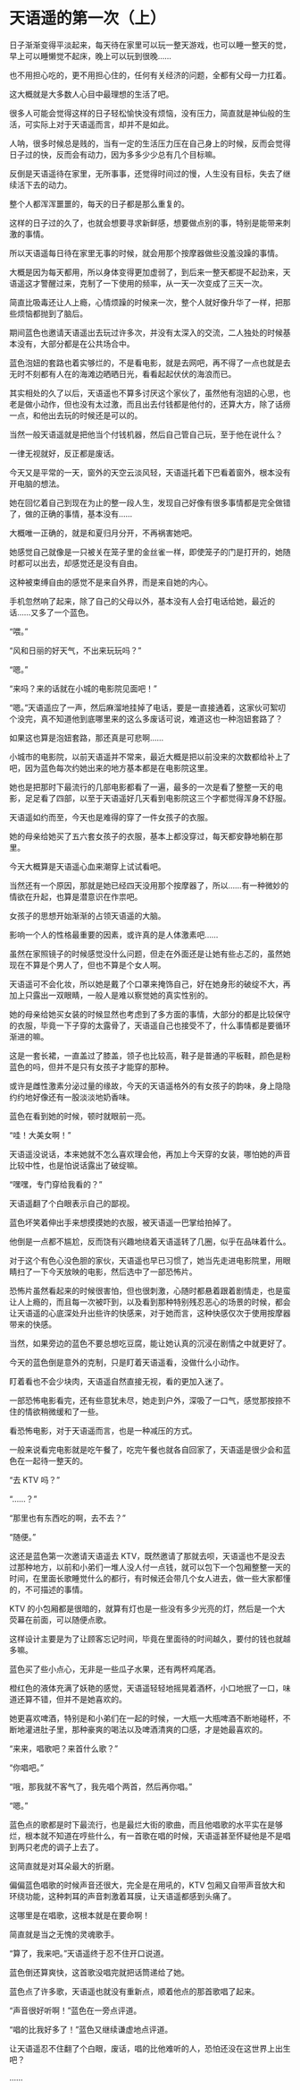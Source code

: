 # 天语遥的第一次（上）

日子渐渐变得平淡起来，每天待在家里可以玩一整天游戏，也可以睡一整天的觉，早上可以睡懒觉不起床，晚上可以玩到很晚……

也不用担心吃的，更不用担心住的，任何有关经济的问题，全都有父母一力扛着。

这大概就是大多数人心目中最理想的生活了吧。

很多人可能会觉得这样的日子轻松愉快没有烦恼，没有压力，简直就是神仙般的生活，可实际上对于天语遥而言，却并不是如此。

人呐，很多时候总是贱的，当有一定的生活压力压在自己身上的时候，反而会觉得日子过的快，反而会有动力，因为多多少少总有几个目标嘛。

反倒是天语遥待在家里，无所事事，还觉得时间过的慢，人生没有目标，失去了继续活下去的动力。

整个人都浑浑噩噩的，每天的日子都是那么重复的。

这样的日子过的久了，也就会想要寻求新鲜感，想要做点别的事，特别是能带来刺激的事情。

所以天语遥每日待在家里无事的时候，就会用那个按摩器做些没羞没躁的事情。

大概是因为每天都用，所以身体变得更加虚弱了，到后来一整天都提不起劲来，天语遥这才警醒过来，克制了一下使用的频率，从一天一次变成了三天一次。

简直比吸毒还让人上瘾，心情烦躁的时候来一次，整个人就好像升华了一样，把那些烦恼都抛到了脑后。

期间蓝色也邀请天语遥出去玩过许多次，并没有太深入的交流，二人独处的时候基本没有，大部分都是在公共场合中。

蓝色泡妞的套路也着实够烂的，不是看电影，就是去网吧，再不得了一点也就是去无时不刻都有人在的海滩边晒晒日光，看看起起伏伏的海浪而已。

其实相处的久了以后，天语遥也不算多讨厌这个家伙了，虽然他有泡妞的心思，也老是做小动作，但也没有太过激，而且出去付钱都是他付的，还算大方，除了话痨一点，和他出去玩的时候还是可以的。

当然一般天语遥就是把他当个付钱机器，然后自己管自己玩，至于他在说什么？

一律无视就好，反正都是废话。

今天又是平常的一天，窗外的天空云淡风轻，天语遥托着下巴看着窗外，根本没有开电脑的想法。

她在回忆着自己到现在为止的整一段人生，发现自己好像有很多事情都是完全做错了，做的正确的事情，基本没有……

大概唯一正确的，就是和夏归月分开，不再祸害她吧。

她感觉自己就像是一只被关在笼子里的金丝雀一样，即使笼子的门是打开的，她随时都可以出去，却感觉还是没有自由。

这种被束缚自由的感觉不是来自外界，而是来自她的内心。

手机忽然响了起来，除了自己的父母以外，基本没有人会打电话给她，最近的话……又多了一个蓝色。

“喂。”

“风和日丽的好天气，不出来玩玩吗？”

“嗯。”

“来吗？来的话就在小城的电影院见面吧！”

“嗯。”天语遥应了一声，然后麻溜地挂掉了电话，要是一直接通着，这家伙可絮叨个没完，真不知道他到底哪里来的这么多废话可说，难道这也一种泡妞套路了？

如果这也算是泡妞套路，那还真是可悲啊……

小城市的电影院，以前天语遥并不常来，最近大概是把以前没来的次数都给补上了吧，因为蓝色每次约她出来的地方基本都是在电影院这里。

她也是把那时下最流行的几部电影都看了一遍，最多的一次是看了整整一天的电影，足足看了四部，以至于天语遥好几天看到电影院这三个字都觉得浑身不舒服。

天语遥如约而至，今天也是难得的穿了一件女孩子的衣服。

她的母亲给她买了五六套女孩子的衣服，基本上都没穿过，每天都安静地躺在那里。

今天大概算是天语遥心血来潮穿上试试看吧。

当然还有一个原因，那就是她已经四天没用那个按摩器了，所以……有一种微妙的情欲在升起，也算是潜意识在作祟吧。

女孩子的思想开始渐渐的占领天语遥的大脑。

影响一个人的性格最重要的因素，或许真的是人体激素吧……

虽然在家照镜子的时候感觉没什么问题，但走在外面还是让她有些忐忑的，虽然她现在不算是个男人了，但也不算是个女人啊。

天语遥可不会化妆，所以她是戴了个口罩来掩饰自己，好在她身形的破绽不大，再加上只露出一双眼睛，一般人是难以察觉她的真实性别的。

她的母亲给她买女装的时候显然也考虑到了多方面的事情，大部分的都是比较保守的衣服，毕竟一下子穿的太露骨了，天语遥自己也接受不了，什么事情都是要循环渐进的嘛。

这是一套长裙，一直盖过了膝盖，领子也比较高，鞋子是普通的平板鞋，颜色是粉蓝色的吗，但并不是只有女孩子才能穿的那种。

或许是雌性激素分泌过量的缘故，今天的天语遥格外的有女孩子的韵味，身上隐隐约约地好像还有一股淡淡地奶香味。

蓝色在看到她的时候，顿时就眼前一亮。

“哇！大美女啊！”

天语遥没说话，本来她就不怎么喜欢理会他，再加上今天穿的女装，哪怕她的声音比较中性，也是怕说话露出了破绽嘛。

“嘿嘿，专门穿给我看的？”

天语遥翻了个白眼表示自己的鄙视。

蓝色坏笑着伸出手来想摸摸她的衣服，被天语遥一巴掌给拍掉了。

他倒是一点都不尴尬，反而饶有兴趣地绕着天语遥转了几圈，似乎在品味着什么。

对于这个有色心没色胆的家伙，天语遥也早已习惯了，她当先走进电影院里，用眼睛扫了一下今天放映的电影，然后选中了一部恐怖片。

恐怖片虽然看起来的时候很害怕，但也很刺激，心随时都悬着跟着剧情走，也是蛮让人上瘾的，而且每一次被吓到，以及看到那种特别残忍恶心的场景的时候，都会让天语遥的心底深处升出些许的快感来，对于她而言，这种快感仅次于使用按摩器带来的快感。

当然，如果旁边的蓝色不要总想吃豆腐，能让她认真的沉浸在剧情之中就更好了。

今天的蓝色倒是意外的克制，只是盯着天语遥看，没做什么小动作。

盯着看也不会少块肉，天语遥自然直接无视，看的更加入迷了。

一部恐怖电影看完，还有些意犹未尽，她走到户外，深吸了一口气，感觉那按捺不住的情欲稍微缓和了一些。

看恐怖电影，对于天语遥而言，也是一种减压的方式。

一般来说看完电影就是吃午餐了，吃完午餐也就各自回家了，天语遥是很少会和蓝色在一起待一整天的。

“去 KTV 吗？”

“……？”

“那里也有东西吃的啊，去不去？”

“随便。”

这还是蓝色第一次邀请天语遥去 KTV，既然邀请了那就去呗，天语遥也不是没去过那种地方，以前和小弟们一堆人没人付一点钱，就可以包下一个包厢整整一天的时间，在里面长歌睡觉什么的都行，有时候还会带几个女人进去，做一些大家都懂的，不可描述的事情。

KTV 的小包厢都是很暗的，就算有灯也是一些没有多少光亮的灯，然后是一个大荧幕在前面，可以随便点歌。

这样设计主要是为了让顾客忘记时间，毕竟在里面待的时间越久，要付的钱也就越多嘛。

蓝色买了些小点心，无非是一些瓜子水果，还有两杯鸡尾酒。

橙红色的液体充满了妖艳的感觉，天语遥轻轻地摇晃着酒杯，小口地抿了一口，味道还算不错，但并不是她喜欢的。

她更喜欢啤酒，特别是和小弟们在一起的时候，一大瓶一大瓶啤酒不断地碰杯，不断地灌进肚子里，那种豪爽的喝法以及啤酒清爽的口感，才是她最喜欢的。

“来来，唱歌吧？来首什么歌？”

“你唱吧。”

“哦，那我就不客气了，我先唱个两首，然后再你唱。”

“嗯。”

蓝色点的歌都是时下最流行，也是最烂大街的歌曲，而且他唱歌的水平实在是够烂，根本就不知道在哼些什么，有一首歌在唱的时候，天语遥甚至怀疑他是不是唱到两只老虎的调子上去了。

这简直就是对耳朵最大的折磨。

偏偏蓝色唱歌的时候声音还很大，完全是在用吼的，KTV 包厢又自带声音放大和环绕功能，这种刺耳的声音刺激着耳膜，让天语遥都感到头痛了。

这哪里是在唱歌，这根本就是在要命啊！

简直就是当之无愧的灵魂歌手。

“算了，我来吧。”天语遥终于忍不住开口说道。

蓝色倒还算爽快，这首歌没唱完就把话筒递给了她。

蓝色点了许多歌，天语遥也就没有重新点，顺着他点的那首歌唱了起来。

“声音很好听啊！”蓝色在一旁点评道。

“唱的比我好多了！”蓝色又继续谦虚地点评道。

让天语遥忍不住翻了个白眼，废话，唱的比他难听的人，恐怕还没在这世界上出生吧？

……
